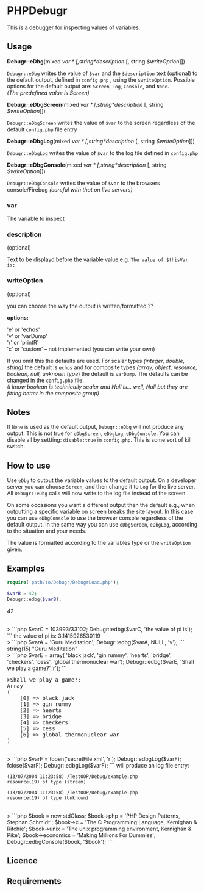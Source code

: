 PHPDebugr
=========



This is a debugger for inspecting values of variables.   

## Usage ##

**Debugr::eDbg**(mixed *$var* [, string *$description* [, string *$writeOption*]])

`Debugr::eDbg` writes the value of `$var` and the `$description` text (optional) to the default output, defined in `config.php` , using the `$writeOption`.
Possible options for the default output are:  `Screen`, `Log`, `Console`, and `None`.  
*(The predefined value is Screen)*


**Debugr::eDbgScreen**(mixed *$var* [, string *$description* [, string *$writeOption*]])

`Debugr::eDbgScreen`  writes the value of `$var` to the screen regardless of the default `config.php` file entry


**Debugr::eDbgLog**(mixed *$var* [, string *$description* [, string *$writeOption*]])

`Debugr::eDbgLog`  writes the value of `$var` to the log file defined in `config.php`


**Debugr::eDbgConsole**(mixed *$var* [, string *$description* [, string *$writeOption*]])

`Debugr::eDbgConsole` writes the value of `$var` to the browsers console/Firebug *(careful with that on live servers)*



### var ###

The variable to inspect


### description ###

(optional)

Text to be displayd before the variable value e.g.   `The value of $thisVar is:`

### writeOption ###
(optional)

you can choose the way the output is written/formatted ??

**options:**

>
'e' or 'echos'  
'v' or 'varDump'  
'r' or 'printR'  
'c' or 'custom' – not implemented (you can write your own)  

If you omit this the defaults are used. For scalar types *(integer, double, string)* the default is `echos` and for composite types *(array, object, resource, boolean, null, unknown type*) the default is `varDump`. The defaults can be changed in the `config.php` file.  
*(I know boolean is technically scalar and Null is… well, Null but they are fitting better in the composite group)*

## Notes ##
If `None` is used as the default output, `Debugr::eDbg` will not produce any output. This is not true for `eDbgScreen`, `eDbgLog`, `eDbgConsole`.
You can disable all by settting: `disable:true` in `config.php`.  This is some sort of kill switch.

## How to use ##

Use `eDbg` to output the variable values to the default output. On a developer server you can choose `Screen`, and then change it to `Log` for the live server. All `Debugr::eDbg` calls will now write to the log file instead of the screen.

On some occasions you want a different output then the default e.g., when outputting a specific variable on screen breaks the site layout. In this case you can use `eDbgConsole` to use the browser console regardless of the default output. In the same way you can use `eDbgScreen`, `eDbgLog`, according to the situation and your needs.

The value is formatted according to the variables type or the `writeOption` given.


## Examples ##


```php
require('path/to/Debugr/DebugrLoad.php');
```

>
```php
$varB = 42;
Debugr::edbg($varB);
```
42

<br />
> 
```php
$varC = 103993/33102;
Debugr::edbg($varC, 'the value of pi is');
```
the value of pi is: 3.1415926530119

<br />
> 
```php
$varA = 'Guru Meditation';
Debugr::edbg($varA, NULL, 'v');
```
string(15) "Guru Meditation"

<br /> 
> 
```php
$varE = array(
    'black jack',
    'gin rummy',
    'hearts',
    'bridge',
    'checkers',
    'cess',
    'global thermonuclear war');
Debugr::edbg($varE, 'Shall we play a game?','r');
```
<pre>
>Shall we play a game?:
Array
(
    [0] => black jack
    [1] => gin rummy
    [2] => hearts
    [3] => bridge
    [4] => checkers
    [5] => cess
    [6] => global thermonuclear war
)
</pre>

<br />
> 
```php
$varF = fopen('secretFile.xml', 'r');
Debugr::edbgLog($varF);
fclose($varF);
Debugr::edbgLog($varF);
```
will produce an log file entry:

```
(13/07/2004 11:23:58) /TestOOP/Debug/example.php
resource(19) of type (stream)

(13/07/2004 11:23:58) /TestOOP/Debug/example.php
resource(19) of type (Unknown)
```

<br /> 
> 
```php
$book = new stdClass;
$book->php = 'PHP Design Patterns, Stephan Schmidt';
$book->c = 'The C Programming Language, Kernighan & Ritchie';
$book->unix = 'The unix programming environment, Kernighan & Pike';
$book->economics = 'Making Millions For Dummies';
Debugr::edbgConsole($book, '$book');
```

## Licence ##


## Requirements ##

